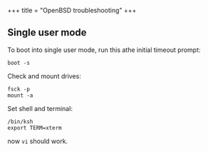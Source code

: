 +++
title = "OpenBSD troubleshooting"
+++


## Single user mode
To boot into single user mode, run this athe initial timeout prompt:

```
boot -s
```

Check and mount drives:

```
fsck -p
mount -a
```

Set shell and terminal:

```
/bin/ksh
export TERM=xterm
```

now `vi` should work.